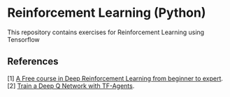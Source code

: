 # Reinforcement Learning (Python)
This repository contains exercises for Reinforcement Learning using Tensorflow

 ## References
 [1] <a href="https://simoninithomas.github.io/Deep_reinforcement_learning_Course/">A Free course in Deep Reinforcement Learning from beginner to expert</a>. 
 [2] <a href="https://www.tensorflow.org/agents/tutorials/1_dqn_tutorial"> Train a Deep Q Network with TF-Agents</a>.
